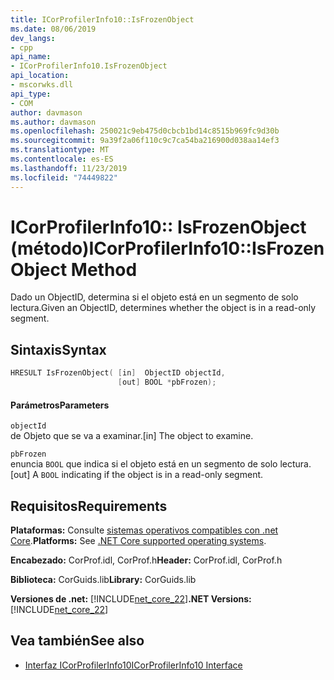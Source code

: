 ```yaml
---
title: ICorProfilerInfo10::IsFrozenObject
ms.date: 08/06/2019
dev_langs:
- cpp
api_name:
- ICorProfilerInfo10.IsFrozenObject
api_location:
- mscorwks.dll
api_type:
- COM
author: davmason
ms.author: davmason
ms.openlocfilehash: 250021c9eb475d0cbcb1bd14c8515b969fc9d30b
ms.sourcegitcommit: 9a39f2a06f110c9c7ca54ba216900d038aa14ef3
ms.translationtype: MT
ms.contentlocale: es-ES
ms.lasthandoff: 11/23/2019
ms.locfileid: "74449822"
---
```

# <a name="icorprofilerinfo10isfrozenobject-method"></a><span data-ttu-id="4a17b-102">ICorProfilerInfo10:: IsFrozenObject (método)</span><span class="sxs-lookup"><span data-stu-id="4a17b-102">ICorProfilerInfo10::IsFrozenObject Method</span></span>

<span data-ttu-id="4a17b-103">Dado un ObjectID, determina si el objeto está en un segmento de solo lectura.</span><span class="sxs-lookup"><span data-stu-id="4a17b-103">Given an ObjectID, determines whether the object is in a read-only segment.</span></span>

## <a name="syntax"></a><span data-ttu-id="4a17b-104">Sintaxis</span><span class="sxs-lookup"><span data-stu-id="4a17b-104">Syntax</span></span>

```cpp
HRESULT IsFrozenObject( [in]  ObjectID objectId,
                        [out] BOOL *pbFrozen);
```

#### <a name="parameters"></a><span data-ttu-id="4a17b-105">Parámetros</span><span class="sxs-lookup"><span data-stu-id="4a17b-105">Parameters</span></span>

`objectId` \
<span data-ttu-id="4a17b-106">de Objeto que se va a examinar.</span><span class="sxs-lookup"><span data-stu-id="4a17b-106">[in] The object to examine.</span></span>

`pbFrozen` \
<span data-ttu-id="4a17b-107">enuncia `BOOL` que indica si el objeto está en un segmento de solo lectura.</span><span class="sxs-lookup"><span data-stu-id="4a17b-107">[out] A `BOOL` indicating if the object is in a read-only segment.</span></span>

## <a name="requirements"></a><span data-ttu-id="4a17b-108">Requisitos</span><span class="sxs-lookup"><span data-stu-id="4a17b-108">Requirements</span></span>

<span data-ttu-id="4a17b-109">**Plataformas:** Consulte [sistemas operativos compatibles con .net Core](../../../core/install/dependencies.md?tabs=netcore30&pivots=os-windows).</span><span class="sxs-lookup"><span data-stu-id="4a17b-109">**Platforms:** See [.NET Core supported operating systems](../../../core/install/dependencies.md?tabs=netcore30&pivots=os-windows).</span></span>

<span data-ttu-id="4a17b-110">**Encabezado:** CorProf.idl, CorProf.h</span><span class="sxs-lookup"><span data-stu-id="4a17b-110">**Header:** CorProf.idl, CorProf.h</span></span>

<span data-ttu-id="4a17b-111">**Biblioteca:** CorGuids.lib</span><span class="sxs-lookup"><span data-stu-id="4a17b-111">**Library:** CorGuids.lib</span></span>

<span data-ttu-id="4a17b-112">**Versiones de .net:** [!INCLUDE[net_core_22](../../../../includes/net-core-30-md.md)]</span><span class="sxs-lookup"><span data-stu-id="4a17b-112">**.NET Versions:** [!INCLUDE[net_core_22](../../../../includes/net-core-30-md.md)]</span></span>

## <a name="see-also"></a><span data-ttu-id="4a17b-113">Vea también</span><span class="sxs-lookup"><span data-stu-id="4a17b-113">See also</span></span>

- [<span data-ttu-id="4a17b-114">Interfaz ICorProfilerInfo10</span><span class="sxs-lookup"><span data-stu-id="4a17b-114">ICorProfilerInfo10 Interface</span></span>](../../../../docs/framework/unmanaged-api/profiling/icorprofilerinfo10-interface.md)
